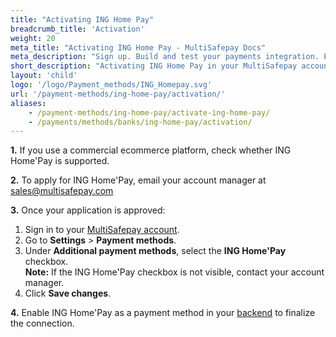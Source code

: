 ```yaml
---
title: "Activating ING Home Pay"
breadcrumb_title: 'Activation'
weight: 20
meta_title: "Activating ING Home Pay - MultiSafepay Docs"
meta_description: "Sign up. Build and test your payments integration. Explore our products and services. Use our API reference, SDKs, and wrappers. Get support."
short_description: "Activating ING Home Pay in your MultiSafepay account and backend"
layout: 'child'
logo: '/logo/Payment_methods/ING_Homepay.svg'
url: '/payment-methods/ing-home-pay/activation/'
aliases: 
    - /payment-methods/ing-home-pay/activate-ing-home-pay/
    - /payments/methods/banks/ing-home-pay/activation/
---
```


**1.** If you use a commercial ecommerce platform, check whether ING Home'Pay is supported.

**2.** To apply for ING Home'Pay, email your account manager at <sales@multisafepay.com>

**3.** Once your application is approved:

1. Sign in to your [MultiSafepay account](https://merchant.multisafepay.com).
2. Go to **Settings** > **Payment methods**.
3. Under **Additional payment methods**, select the **ING Home'Pay** checkbox.    
    **Note:** If the ING Home'Pay checkbox is not visible, contact your account manager. 
4. Click **Save changes**.

**4.** Enable ING Home'Pay as a payment method in your [backend](/getting-started/glossary/#backend) to finalize the connection.






